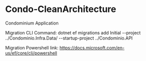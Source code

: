 # Condo-CleanArchitecture
Condominium Application

Migration CLI Command: dotnet ef migrations add Initial --project ../Condominio.Infra.Data/ --startup-project ../Condominio.API

Migration Powershell link: https://docs.microsoft.com/en-us/ef/core/cli/powershell


